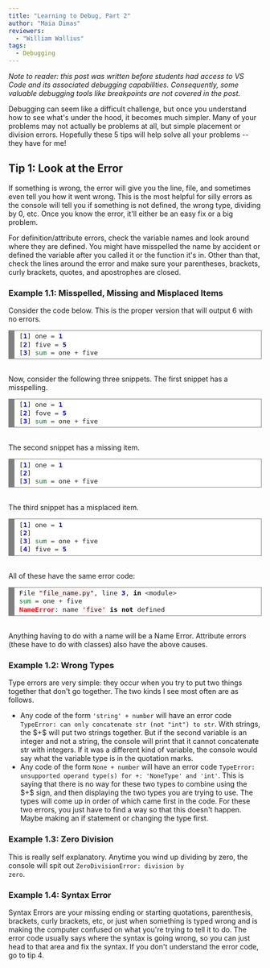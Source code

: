 ```yaml
---
title: "Learning to Debug, Part 2"
author: "Maia Dimas"
reviewers:
  - "William Wallius"
tags:
  - Debugging
---
```


<i>Note to reader: this post was written before students had access to VS Code and its associated debugging capabilities. Consequently, some valuable debugging tools like breakpoints are not covered in the post.</i>

Debugging can seem like a difficult challenge, but once you understand how to see what's under the hood, it becomes much simpler. Many of your problems may not actually be problems at all, but simple placement or division errors. Hopefully these 5 tips will help solve all your problems -- they have for me!

<h2>Tip 1: Look at the Error</h2>

If something is wrong, the error will give you the line, file, and sometimes even tell you how it went wrong. This is the most helpful for silly errors as the console will tell you if something is not defined, the wrong type, dividing by 0, etc. Once you know the error, it'll either be an easy fix or a big problem.

For definition/attribute errors, check the variable names and look around where they are defined. You might have misspelled the name by accident or defined the variable after you called it or the function it's in. Other than that, check the lines around the error and make sure your parentheses, brackets, curly brackets, quotes, and apostrophes are closed.

<h3>Example 1.1: Misspelled, Missing and Misplaced Items</h3>

Consider the code below. This is the proper version that will output 6 with no errors.

<font size="3em">
<!-- HTML generated using hilite.me --><div style="background: #ffffff; overflow:auto;width:auto;border:solid gray;border-width:.1em .1em .1em .8em;padding:.2em .6em;"><pre style="margin: 0; line-height: 125%">[<span style="color: #0000DD; font-weight: bold">1</span>] one <span style="color: #333333">=</span> <span style="color: #0000DD; font-weight: bold">1</span>
[<span style="color: #0000DD; font-weight: bold">2</span>] five <span style="color: #333333">=</span> <span style="color: #0000DD; font-weight: bold">5</span>
[<span style="color: #0000DD; font-weight: bold">3</span>] <span style="color: #007020">sum</span> <span style="color: #333333">=</span> one <span style="color: #333333">+</span> five
</pre></div>
</font>
<br>

Now, consider the following three snippets. The first snippet has a misspelling.

<font size="3em">
<!-- HTML generated using hilite.me --><div style="background: #ffffff; overflow:auto;width:auto;border:solid gray;border-width:.1em .1em .1em .8em;padding:.2em .6em;"><pre style="margin: 0; line-height: 125%">[<span style="color: #0000DD; font-weight: bold">1</span>] one <span style="color: #333333">=</span> <span style="color: #0000DD; font-weight: bold">1</span>
[<span style="color: #0000DD; font-weight: bold">2</span>] fove <span style="color: #333333">=</span> <span style="color: #0000DD; font-weight: bold">5</span>
[<span style="color: #0000DD; font-weight: bold">3</span>] <span style="color: #007020">sum</span> <span style="color: #333333">=</span> one <span style="color: #333333">+</span> five
</pre></div>
</font>
<br>

The second snippet has a missing item.

<font size="3em">
<!-- HTML generated using hilite.me --><div style="background: #ffffff; overflow:auto;width:auto;border:solid gray;border-width:.1em .1em .1em .8em;padding:.2em .6em;"><pre style="margin: 0; line-height: 125%">[<span style="color: #0000DD; font-weight: bold">1</span>] one <span style="color: #333333">=</span> <span style="color: #0000DD; font-weight: bold">1</span>
[<span style="color: #0000DD; font-weight: bold">2</span>] 
[<span style="color: #0000DD; font-weight: bold">3</span>] <span style="color: #007020">sum</span> <span style="color: #333333">=</span> one <span style="color: #333333">+</span> five
</pre></div>
</font>
<br>

The third snippet has a misplaced item.

<font size="3em">
<!-- HTML generated using hilite.me --><div style="background: #ffffff; overflow:auto;width:auto;border:solid gray;border-width:.1em .1em .1em .8em;padding:.2em .6em;"><pre style="margin: 0; line-height: 125%">[<span style="color: #0000DD; font-weight: bold">1</span>] one <span style="color: #333333">=</span> <span style="color: #0000DD; font-weight: bold">1</span>
[<span style="color: #0000DD; font-weight: bold">2</span>] 
[<span style="color: #0000DD; font-weight: bold">3</span>] <span style="color: #007020">sum</span> <span style="color: #333333">=</span> one <span style="color: #333333">+</span> five
[<span style="color: #0000DD; font-weight: bold">4</span>] five <span style="color: #333333">=</span> <span style="color: #0000DD; font-weight: bold">5</span>
</pre></div>
</font>
<br>

All of these have the same error code:

<font size="3em">
<!-- HTML generated using hilite.me --><div style="background: #ffffff; overflow:auto;width:auto;border:solid gray;border-width:.1em .1em .1em .8em;padding:.2em .6em;"><pre style="margin: 0; line-height: 125%">File <span style="background-color: #fff0f0">&quot;file_name.py&quot;</span>, line <span style="color: #0000DD; font-weight: bold">3</span>, <span style="color: #000000; font-weight: bold">in</span> <span style="color: #333333">&lt;</span>module<span style="color: #333333">&gt;</span>
<span style="color: #007020">sum</span> <span style="color: #333333">=</span> one <span style="color: #333333">+</span> five
<span style="color: #FF0000; font-weight: bold">NameError</span>: name <span style="background-color: #fff0f0">&#39;five&#39;</span> <span style="color: #000000; font-weight: bold">is</span> <span style="color: #000000; font-weight: bold">not</span> defined
</pre></div>
</font>
<br>

Anything having to do with a name will be a Name Error. Attribute errors (these have to do with classes) also have the above causes.  

<h3>Example 1.2: Wrong Types</h3>

Type errors are very simple: they occur when you try to put two things together that don't go together. The two kinds I see most often are as follows.

<ul>
  <li>Any code of the form <code>'string' + number</code> will have an error code <code>TypeError: can only concatenate str (not "int") to str</code>. With strings, the $+$ will put two strings together. But if the second variable is an integer and not a string, the console will print that it cannot concatenate str with integers. If it was a different kind of variable, the console would say what the variable type is in the quotation marks.</li>
  <li>Any code of the form <code>None + number</code> will have an error code <code>TypeError: unsupported operand type(s) for +: 'NoneType' and 'int'</code>. This is saying that there is no way for these two types to combine using the $+$ sign, and then displaying the two types you are trying to use. The types will come up in order of which came first in the code. For these two errors, you just have to find a way so that this doesn't happen. Maybe making an if statement or changing the type first.</li>
</ul>

<h3>Example 1.3: Zero Division</h3>

This is really self explanatory. Anytime you wind up dividing by zero, the console will spit out <code>ZeroDivisionError: division by zero</code>.

<h3>Example 1.4: Syntax Error</h3>

Syntax Errors are your missing ending or starting quotations, parenthesis, brackets, curly brackets, etc, or just when something is typed wrong and is making the computer confused on what you're trying to tell it to do. The error code usually says where the syntax is going wrong, so you can just head to that area and fix the syntax. If you don't understand the error code, go to tip 4.


